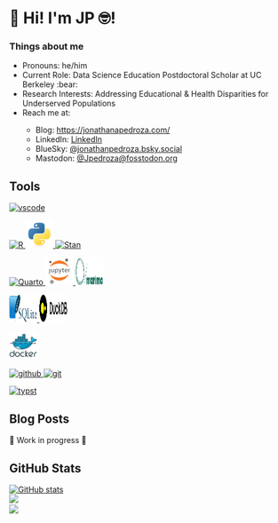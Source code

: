 <h1>👋 Hi! I'm JP 🤓!</h1> 

<h3>Things about me</h3>
  <ul>
    <li>Pronouns: he/him</li>
    <li>Current Role: Data Science Education Postdoctoral Scholar at UC Berkeley :bear:</li>
    <li>Research Interests: Addressing Educational & Health Disparities for Underserved Populations</li>
    <li>Reach me at:</li>
      <ul>
        <li>Blog: <a href="https://jonathanapedroza.com/"> https://jonathanapedroza.com/</a> </li>
        <li>LinkedIn: <a href="https://www.linkedin.com/in/jonathan-a-pedroza-phd-5721a7120/"> LinkedIn</a> </li>
        <li>BlueSky: <a href="https://bsky.app/profile/jonathanpedroza.bsky.social"> @jonathanpedroza.bsky.social</a> </li>
        <li>Mastodon: <a href="https://fosstodon.org/@Jpedroza"> @Jpedroza@fosstodon.org</a> </li>
      </ul>
  </ul>

<h2>Tools</h2> 

<a href="https://code.visualstudio.com/" target="_blank"> <img src="https://cdn.jsdelivr.net/gh/devicons/devicon/icons/vscode/vscode-original.svg" alt="vscode" width="50" height="50"/> </a> <br>

<a href="https://cran.r-project.org/" target="_blank" rel="noreferrer"> <img src="https://cran.r-project.org/Rlogo.svg" alt="R" width="50" height="50"/> </a>
<a href="https://www.python.org/" target="_blank" rel="noreferrer"> <img src="https://raw.githubusercontent.com/devicons/devicon/master/icons/python/python-original.svg" alt="python" width="50" height="50"/> </a>
<a href="https://mc-stan.org/" target="_blank" rel="noreferrer"> <img src="https://raw.githubusercontent.com/stan-dev/logos/master/logo.png" alt="Stan" width="50" height="50"/> </a> <br>

<a href="https://quarto.org/" target="_blank" rel="noreferrer"> <img src="https://github.com/quarto-dev/quarto-web/blob/main/quarto.png?raw=true" alt="Quarto" width="50" height="50"/> </a> 
<a href="https://jupyter.org/" target="_blank" rel="noreferrer"> <img src="https://github.com/jupyter/jupyter.github.io/blob/main/assets/try/jupyter.png?raw=true" alt="Jupyter" width="50" height="50"/> </a>
<a href="https://marimo.io/" target="_blank" rel="noreferrer"> <img src="https://github.com/marimo-team/marimo/blob/main/frontend/public/logo.png?raw=true" alt="Marimo" width="50" height="50"/> </a> <br>

<a href="https://sqlite.org/" target="_blank" rel="noreferrer"> <img src="https://raw.githubusercontent.com/sqlite/sqlite/refs/heads/master/art/sqlite370.svg" alt="sqlite" width="50" height="50"/> </a>
<a href="https://duckdb.org/" target="_blank" rel="noreferrer"> <img src="https://raw.githubusercontent.com/duckdb/duckdb/refs/heads/main/logo/DuckDB_Logo-horizontal.svg" alt="duckdb" width="50" height="50"/> </a> <br>

<a href="https://www.docker.com/" target="_blank" rel="noreferrer"> <img src="https://raw.githubusercontent.com/devicons/devicon/master/icons/docker/docker-original-wordmark.svg" alt="docker" width="50" height="50"/> </a> <br>

<a href="https://github.com/" target="_blank"> <img src="https://cdn.jsdelivr.net/gh/devicons/devicon/icons/github/github-original.svg" alt="github" width="50" height="50"/> </a>
<a href="https://git-scm.com/" target="_blank" rel="noreferrer"> <img src="https://www.vectorlogo.zone/logos/git-scm/git-scm-icon.svg" alt="git" width="50" height="50"/> </a> <br>

<a href="https://typst.app/" target="_blank" rel="noreferrer"> <img src="https://avatars.githubusercontent.com/u/67595261?v=4" alt="typst" width="50" height="50"/> </a>

<h2>Blog Posts</h2>

🚧 Work in progress 🚧

<h2>GitHub Stats</h2>

[![GitHub stats](https://github-readme-stats.vercel.app/api?username=jpedroza1228)](https://github.com/anuraghazra/github-readme-stats)
<br>
![](https://github-readme-streak-stats.herokuapp.com/?user=jpedroza1228)
<br>
![](https://github-readme-stats.vercel.app/api/top-langs/?username=jpedroza1228)

<!--
<a href="" target="_blank" rel="noreferrer"> <img src="" alt="" width="50" height="50"/> </a>

**jpedroza1228/jpedroza1228** is a ✨ _special_ ✨ repository because its `README.md` (this file) appears on your GitHub profile.

Here are some ideas to get you started:

- 🔭 I’m currently working on ...
- 🌱 I’m currently learning ...
- 👯 I’m looking to collaborate on ...
- 🤔 I’m looking for help with ...
- 💬 Ask me about ...
- 📫 How to reach me: ...
- 😄 Pronouns: ...
- ⚡ Fun fact: ...

<li>SubStack: <a href="url">@jonathanapedroza</a> </li>
-->
